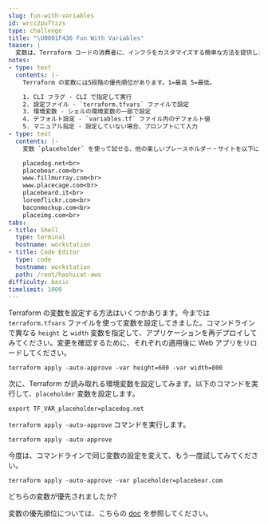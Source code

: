 ```yaml
---
slug: fun-with-variables
id: wrcc2puftzzs
type: challenge
title: "\U0001F436 Fun With Variables"
teaser: |
  変数は、Terraform コードの消費者に、インフラをカスタマイズする簡単な方法を提供します。
notes:
- type: text
  contents: |-
    Terraform の変数には5段階の優先順位があります。1=最高 5=最低。

    1. CLI フラグ - CLI で指定して実行
    2. 設定ファイル - `terraform.tfvars` ファイルで設定
    3. 環境変数 - シェルの環境変数の一部で設定
    4. デフォルト設定 - `variables.tf` ファイル内のデフォルト値
    5. マニュアル指定 - 設定していない場合、プロンプトにて入力
- type: text
  contents: |-
    変数 `placeholder` を使って試せる、他の楽しいプレースホルダー・サイトを以下に紹介します。

    placedog.net<br>
    placebear.com<br>
    www.fillmurray.com<br>
    www.placecage.com<br>
    placebeard.it<br>
    loremflickr.com<br>
    baconmockup.com<br>
    placeimg.com<br>
tabs:
- title: Shell
  type: terminal
  hostname: workstation
- title: Code Editor
  type: code
  hostname: workstation
  path: /root/hashicat-aws
difficulty: basic
timelimit: 1000
---
```

Terraform の変数を設定する方法はいくつかあります。今までは `terraform.tfvars` ファイルを使って変数を設定してきました。コマンドラインで異なる `height` と `width` 変数を指定して、アプリケーションを再デプロイしてみてください。変更を確認するために、それぞれの適用後に Web アプリをリロードしてください。

```
terraform apply -auto-approve -var height=600 -var width=800
```

次に、Terraform が読み取れる環境変数を設定してみます。以下のコマンドを実行して、`placeholder` 変数を設定します。

```
export TF_VAR_placeholder=placedog.net
```

`terraform apply -auto-approve` コマンドを実行します。

```
terraform apply -auto-approve
```

今度は、コマンドラインで同じ変数の設定を変えて、もう一度試してみてください。

```
terraform apply -auto-approve -var placeholder=placebear.com
```

どちらの変数が優先されましたか?

変数の優先順位については、こちらの [doc](https://www.terraform.io/docs/configuration/variables.html#variable-definition-precedence) を参照してください。